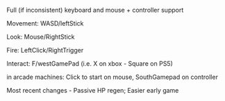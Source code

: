 Full (if inconsistent) keyboard and mouse + controller support

Movement: WASD/leftStick</p>
Look: Mouse/RightStick</p>
Fire: LeftClick/RightTrigger</p>
Interact: F/westGamePad (i.e. X on xbox - Square on PS5)</p>
in arcade machines: Click to start on mouse, SouthGamepad on controller


Most recent changes - Passive HP regen; Easier early game
